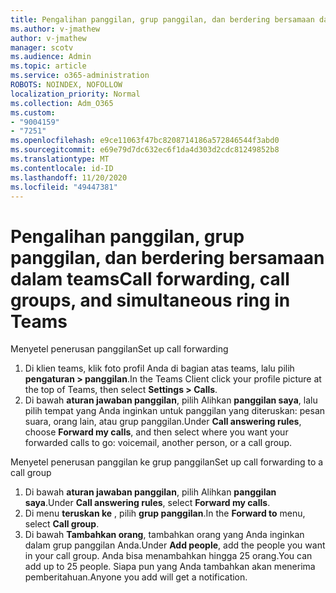```yaml
---
title: Pengalihan panggilan, grup panggilan, dan berdering bersamaan dalam teams
ms.author: v-jmathew
author: v-jmathew
manager: scotv
ms.audience: Admin
ms.topic: article
ms.service: o365-administration
ROBOTS: NOINDEX, NOFOLLOW
localization_priority: Normal
ms.collection: Adm_O365
ms.custom:
- "9004159"
- "7251"
ms.openlocfilehash: e9ce11063f47bc8208714186a572846544f3abd0
ms.sourcegitcommit: e69e79d7dc632ec6f1da4d303d2cdc81249852b8
ms.translationtype: MT
ms.contentlocale: id-ID
ms.lasthandoff: 11/20/2020
ms.locfileid: "49447381"
---
```

# <a name="call-forwarding-call-groups-and-simultaneous-ring-in-teams"></a><span data-ttu-id="45506-102">Pengalihan panggilan, grup panggilan, dan berdering bersamaan dalam teams</span><span class="sxs-lookup"><span data-stu-id="45506-102">Call forwarding, call groups, and simultaneous ring in Teams</span></span>

<span data-ttu-id="45506-103">Menyetel penerusan panggilan</span><span class="sxs-lookup"><span data-stu-id="45506-103">Set up call forwarding</span></span>

1. <span data-ttu-id="45506-104">Di klien teams, klik foto profil Anda di bagian atas teams, lalu pilih **pengaturan > panggilan**.</span><span class="sxs-lookup"><span data-stu-id="45506-104">In the Teams Client click your profile picture at the top of Teams, then select **Settings > Calls**.</span></span>
2. <span data-ttu-id="45506-105">Di bawah **aturan jawaban panggilan**, pilih Alihkan **panggilan saya**, lalu pilih tempat yang Anda inginkan untuk panggilan yang diteruskan: pesan suara, orang lain, atau grup panggilan.</span><span class="sxs-lookup"><span data-stu-id="45506-105">Under **Call answering rules**, choose **Forward my calls**, and then select where you want your forwarded calls to go: voicemail, another person, or a call group.</span></span>

<span data-ttu-id="45506-106">Menyetel penerusan panggilan ke grup panggilan</span><span class="sxs-lookup"><span data-stu-id="45506-106">Set up call forwarding to a call group</span></span>

1. <span data-ttu-id="45506-107">Di bawah **aturan jawaban panggilan**, pilih Alihkan **panggilan saya**.</span><span class="sxs-lookup"><span data-stu-id="45506-107">Under **Call answering rules**, select **Forward my calls**.</span></span>
2. <span data-ttu-id="45506-108">Di menu **teruskan ke** , pilih **grup panggilan**.</span><span class="sxs-lookup"><span data-stu-id="45506-108">In the **Forward to** menu, select **Call group**.</span></span>
3. <span data-ttu-id="45506-109">Di bawah **Tambahkan orang**, tambahkan orang yang Anda inginkan dalam grup panggilan Anda.</span><span class="sxs-lookup"><span data-stu-id="45506-109">Under **Add people**, add the people you want in your call group.</span></span> <span data-ttu-id="45506-110">Anda bisa menambahkan hingga 25 orang.</span><span class="sxs-lookup"><span data-stu-id="45506-110">You can add up to 25 people.</span></span> <span data-ttu-id="45506-111">Siapa pun yang Anda tambahkan akan menerima pemberitahuan.</span><span class="sxs-lookup"><span data-stu-id="45506-111">Anyone you add will get a notification.</span></span>
